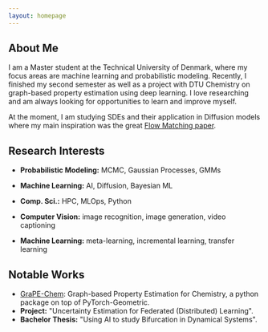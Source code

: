 ```yaml
---
layout: homepage
---
```


## About Me

I am a Master student at the Technical University of Denmark, where my focus areas are machine learning and probabilistic modeling. Recently, I finished my second semester
as well as a project with DTU Chemistry on graph-based property estimation using deep learning. I love researching and am always looking for
opportunities to learn and improve myself.

At the moment, I am studying SDEs and their application in Diffusion models where my main
inspiration was the great [Flow Matching paper](https://arxiv.org/abs/2210.02747").

## Research Interests

- **Probabilistic Modeling:**  MCMC, Gaussian Processes, GMMs
- **Machine Learning:** AI, Diffusion, Bayesian ML
- **Comp. Sci.:** HPC, MLOps, Python

- **Computer Vision:** image recognition, image generation, video captioning
- **Machine Learning:** meta-learning, incremental learning, transfer learning

## Notable Works


- [GraPE-Chem](https://github.com/aerte/GraPE): Graph-based Property Estimation for Chemistry, a python package on top of PyTorch-Geometric.
- **Project:** "Uncertainty Estimation for Federated (Distributed) Learning".
- **Bachelor Thesis:** "Using AI to study Bifurcation in Dynamical Systems".

